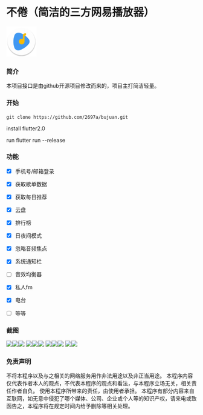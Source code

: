# 不倦（简洁的三方网易播放器）

<img src="https://github.com/2697a/bujuan/blob/master/assets/images/logo.png" width="80px">


### 简介
本项目接口是由github开源项目修改而来的，项目主打简洁轻量。

### 开始
`git clone https://github.com/2697a/bujuan.git`

install flutter2.0

run flutter run --release
### 功能

- [x] 手机号/邮箱登录
- [x] 获取歌单数据
- [x] 获取每日推荐
- [x] 云盘
- [x] 排行榜
- [x] 日夜间模式
- [x] 忽略音频焦点
- [x] 系统通知栏
- [ ] 音效均衡器
- [x] 私人fm
- [x] 电台
- [ ] 等等



### 截图
<img src="https://github.com/2697a/bujuan/tree/master/image/me.jpg" width="30%"><img src="https://github.com/2697a/bujuan/tree/master/image/home.png" width="30%"><img src="https://github.com/2697a/bujuan/tree/master/image/play_view.png" width="30%">
<img src="https://github.com/2697a/bujuan/tree/master/image/mini_play_view.png" width="30%"><img src="https://github.com/2697a/bujuan/tree/master/image/lyric.png" width="30%"><img src="https://github.com/2697a/bujuan/tree/master/image/playlist.png" width="30%">
<img src="https://github.com/2697a/bujuan/tree/master/image/playlist1.png" width="30%"><img src="https://github.com/2697a/bujuan/tree/master/image/timer.png" width="30%"><img src="https://github.com/2697a/bujuan/tree/master/image/search.png" width="30%">
<img src="https://github.com/2697a/bujuan/tree/master/image/radio.png" width="30%"><img src="https://github.com/2697a/bujuan/tree/master/image/music.png" width="30%">
### 免责声明
不将本程序以及与之相关的网络服务用作非法用途以及非正当用途。
本程序内容仅代表作者本人的观点，不代表本程序的观点和看法，与本程序立场无关，相关责任作者自负。
使用本程序所带来的责任，由使用者承担。
本程序有部分内容来自互联网，如无意中侵犯了哪个媒体、公司、企业或个人等的知识产权，请来电或致函告之，本程序将在规定时间内给予删除等相关处理。

